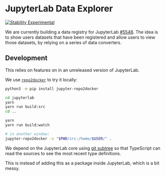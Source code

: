 # JupyterLab Data Explorer

 [![Stability Experimental](https://img.shields.io/badge/stability-experimental-red.svg)](https://img.shields.io/badge/stability-experimental-red.svg)

We are currently building a data registry for JupyterLab [#5548](https://github.com/jupyterlab/jupyterlab/issues/5548). The idea is to show users datasets that have been registered and allow users to view those datasets, by relying on a series of data converters.

## Development

This relies on features on in an unreleased version of JupyterLab. 

We use [`repo2docker`](https://repo2docker.readthedocs.io/en/latest/usage.html) to try it locally:

```bash
python3 -m pip install jupyter-repo2docker

cd jupyterlab
yarn
yarn run build:src
cd ..

yarn
yarn run build:watch

# in another window:
jupyter-repo2docker -v "$PWD/src:/home/$USER/" .
```

We depend on the JupyterLab core using [git subtree](https://manpages.debian.org/testing/git-man/git-subtree.1.en.html) so that TypeScript can read the sources to see the most recent type definitions.

This is instead of adding this as a package inside JupyterLab, which is a bit messy.
